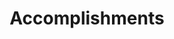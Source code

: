 ---
widget: accomplishments
date_format: Jan 2006
item:
  - certificate_url: "http://rpnshj4rg.hn-bkt.clouddn.com/36.2_.jpg"
    date_end: ""
    date_start: 2022-08-31
    description: "![](http://rpnshj4rg.hn-bkt.clouddn.com/38.3.png)"
    organization: Communist Youth League Heilongjiang Provincial Committee
    organization_url: https://docs.qq.com/sheet/DSU5ya05yRFVjanlL?tab=ool3mt&scode=&viewId=v8lQDW&u=0dee6dc6a0c84eb68f9477cba993dd9c
    title: The 13th "Challenge Cup" College Students' Entrepreneurship Plan Competition- Provincial silver award Prize
    url: ""
widget_id: RECENT-POSTS
headless: true
weight: 40
title: Accomplish&shy;ments
subtitle: null
design:
  columns: "2"
---
